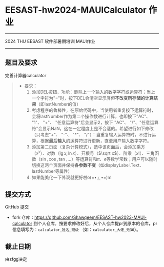 # EESAST-hw2024-MAUICalculator 作业

------

2024 THU EESAST 软件部暑期培训 MAUI作业

------

## 题目及要求

完善计算器calculator

> - 要求：
>   1. 添加DEL按钮，功能：删除上一个输入的数字字符或运算符；当上一个字符为"="时，按下DEL会清空显示屏但**不改变所存储的计算结果**（即lastNumber的值）
>   2. 考虑程序的鲁棒性，在原始代码中，当使用者重复按下运算符时，会将lastNumber作为第二个操作数进行计算，也即按下"AC"、 "1"、 "+"、 "任意运算符"后会显示2，按下 "AC"、 "/"、"任意运算符"会显示NaN，这在一定程度上是不合适的。希望进行如下修改（只考虑"+"、 "-"、 "*"、 "/"）：当重复输入运算符时，不进行运算，根据**最后输入**的运算符进行更新，直至用户输入数字字符。
>   3. 添加第二页面（复杂计算模式），选中该页面后，会添加乘方（$x^y$）、对数（$\lg x,\ln x$）、开根号（$\sqrt x$）、阶乘（$x!$）、三角函数（$\sin,\cos,\tan,...$）等运算符和$\pi$、$e$等数学常数；用户可以随时切换这两个页面并保持**各参数不变**（如displayLabel.Text、lastNumber等属性）
>   4. 如果能美化一下外观就更好啦o(=•ェ•=)m

## 提交方式

GitHub 提交

- fork 仓库：https://github.com/Shawqeem/EESAST-hw2023-MAUI-calculator 到个人仓库，按要求修改好后，从个人仓库提pr到原本的仓库，pr信息填写为：`calculator_姓名_班级` （如：`calculator_大佬_无30`）。
## 截止日期

由zfgg决定
